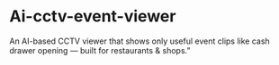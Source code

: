 # Ai-cctv-event-viewer
An AI-based CCTV viewer that shows only useful event clips like cash drawer opening — built for restaurants &amp; shops.”
